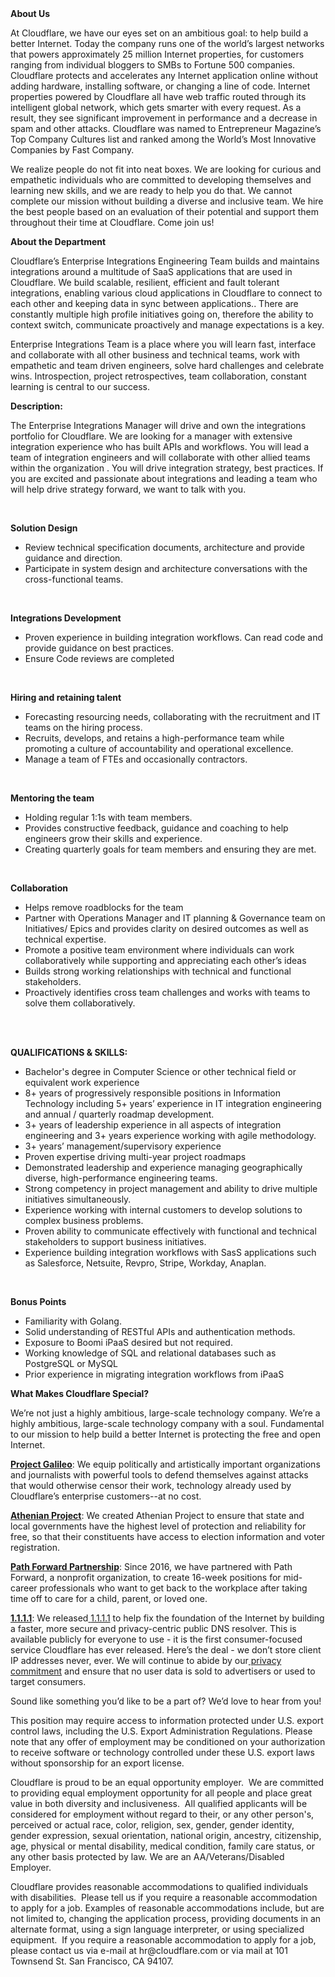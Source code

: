 <div class="content-intro">
	<div><strong>About Us</strong></div>
	<div>
		<p><span style="font-weight: 400;">At Cloudflare, we have our eyes set on an ambitious goal: to help build a better Internet. Today the company runs one of the world’s largest networks that powers approximately 25 million Internet properties, for customers ranging from individual bloggers to SMBs to Fortune 500 companies. Cloudflare protects and accelerates any Internet application online without adding hardware, installing software, or changing a line of code. Internet properties powered by Cloudflare all have web traffic routed through its intelligent global network, which gets smarter with every request. As a result, they see significant improvement in performance and a decrease in spam and other attacks. Cloudflare was named to Entrepreneur Magazine’s Top Company Cultures list and ranked among the World’s Most Innovative Companies by Fast Company.</span><span style="font-weight: 400;">&nbsp;</span></p>
		<p><span style="font-weight: 400;">We realize people do not fit into neat boxes. We are looking for curious and empathetic individuals who are committed to developing themselves and learning new skills, and we are ready to help you do that. We cannot complete our mission without building a diverse and inclusive team. We hire the best people based on an evaluation of their potential and support them throughout their time at Cloudflare. Come join us!&nbsp;</span></p>
	</div>
</div>
<p><strong>About the Department</strong></p>
<p>Cloudflare’s Enterprise Integrations Engineering Team builds and maintains integrations around a multitude of SaaS applications that are used in Cloudflare. We build scalable, resilient, efficient and fault tolerant integrations, enabling various cloud applications in Cloudflare to connect to each other and keeping data in sync between applications.. There are constantly multiple high profile initiatives going on, therefore the ability to context switch, communicate proactively and manage expectations is a key.</p>
<p>Enterprise Integrations Team is a place where you will learn fast, interface and collaborate with all other business and technical teams, work with empathetic and team driven engineers, solve hard challenges and celebrate wins. Introspection, project retrospectives, team collaboration, constant learning is central to our success.</p>
<p><strong>Description:&nbsp;</strong></p>
<p>The Enterprise Integrations Manager will drive and own the integrations portfolio for Cloudflare. We are looking for a manager with extensive integration experience who has built APIs and workflows. You will lead a team of integration engineers and will collaborate with other allied teams within the organization . You will drive integration strategy, best practices. If you are excited and passionate about integrations and leading a team who will help drive strategy forward, we want to talk with you.</p>
<p>&nbsp;</p>
<p><strong>Solution Design</strong></p>
<ul>
	<li>Review technical specification documents, architecture and provide guidance and direction.</li>
	<li>Participate in system design and architecture conversations with the cross-functional teams.</li>
</ul>
<p>&nbsp;</p>
<p><strong>Integrations Development</strong></p>
<ul>
	<li>Proven experience in building integration workflows. Can read code and provide guidance on best practices.</li>
	<li>Ensure Code reviews are completed</li>
</ul>
<p>&nbsp;</p>
<p><strong>Hiring and retaining talent</strong></p>
<ul>
	<li>Forecasting resourcing needs, collaborating with the recruitment and IT teams on the hiring process.</li>
	<li>Recruits, develops, and retains a high-performance team while promoting a culture of accountability and operational excellence.</li>
	<li>Manage a team of FTEs and occasionally contractors.</li>
</ul>
<p>&nbsp;</p>
<p><strong>Mentoring the team&nbsp;</strong></p>
<ul>
	<li>Holding regular 1:1s with team members.</li>
	<li>Provides constructive feedback, guidance and coaching to help engineers grow their skills and experience.</li>
	<li>Creating quarterly goals for team members and ensuring they are met.&nbsp;</li>
</ul>
<p>&nbsp;</p>
<p><strong>Collaboration</strong></p>
<ul>
	<li>Helps remove roadblocks for the team</li>
	<li>Partner with Operations Manager and IT planning &amp; Governance team on Initiatives/ Epics and provides clarity on desired outcomes as well as technical expertise.</li>
	<li>Promote a positive team environment where individuals can work collaboratively while supporting and appreciating each other’s ideas&nbsp;</li>
	<li>Builds strong working relationships with technical and functional stakeholders.</li>
	<li>Proactively identifies cross team challenges and works with teams to solve them collaboratively.</li>
</ul>
<p><br><br></p>
<p><strong>QUALIFICATIONS &amp; SKILLS:&nbsp;</strong></p>
<ul>
	<li>Bachelor's degree in Computer Science or other technical field or equivalent work experience</li>
	<li>8+ years of progressively responsible positions in Information Technology including 5+ years’ experience in IT integration engineering and annual / quarterly roadmap development.</li>
	<li>3+ years of leadership experience in all aspects of integration engineering and 3+ years experience working with agile methodology.</li>
	<li>3+ years’ management/supervisory experience</li>
	<li>Proven expertise driving multi-year project roadmaps</li>
	<li>Demonstrated leadership and experience managing geographically diverse, high-performance engineering teams.</li>
	<li>Strong competency in project management and ability to drive multiple initiatives simultaneously.</li>
	<li>Experience working with internal customers to develop solutions to complex business problems.</li>
	<li>Proven ability to communicate effectively with functional and technical stakeholders to support business initiatives.</li>
	<li>Experience building integration workflows with SasS applications such as Salesforce, Netsuite, Revpro, Stripe, Workday, Anaplan.</li>
</ul>
<p>&nbsp;</p>
<p><strong>Bonus Points</strong></p>
<ul>
	<li>Familiarity with Golang.</li>
	<li>Solid understanding of RESTful APIs and authentication methods.</li>
	<li>Exposure to Boomi iPaaS desired but not required.</li>
	<li>Working knowledge of SQL and relational databases such as PostgreSQL or MySQL</li>
	<li>Prior experience in migrating integration workflows from iPaaS</li>
</ul>
<div class="content-conclusion">
	<p><strong>What Makes Cloudflare Special?</strong></p>
	<p><span style="font-weight: 400;">We’re not just a highly ambitious, large-scale technology company. We’re a highly ambitious, large-scale technology company with a soul. Fundamental to our mission to help build a better Internet is protecting the free and open Internet.</span></p>
	<p><a href="https://blog.cloudflare.com/protecting-free-expression-online/"><strong>Project Galileo</strong></a><span style="font-weight: 400;">: We equip politically and artistically important organizations and journalists with powerful tools to defend themselves against attacks that would otherwise censor their work, technology already used by Cloudflare’s enterprise customers--at no cost.</span></p>
	<p><strong><a href="https://www.cloudflare.com/athenian/">Athenian Project</a></strong><span style="font-weight: 400;">: We created Athenian Project to ensure that state and local governments have the highest level of protection and reliability for free, so that their constituents have access to election information and voter registration.</span></p>
	<p><a href="https://blog.cloudflare.com/tag/path-forward/"><strong>Path Forward Partnership</strong></a><span style="font-weight: 400;">: Since 2016, we have partnered with Path Forward, a nonprofit organization, to create 16-week positions for mid-career professionals who want to get back to the workplace after taking time off to care for a child, parent, or loved one.</span></p>
	<p><a href="https://1.1.1.1/"><strong>1.1.1.1</strong></a><span style="font-weight: 400;">: We released</span><a href="https://1.1.1.1/"> <span style="font-weight: 400;">1.1.1.1</span></a><span style="font-weight: 400;"> to help fix the foundation of the Internet by building a faster, more secure and privacy-centric public DNS resolver. This is available publicly for everyone to use - it is the first consumer-focused service Cloudflare has ever released. Here’s the deal - we don’t store client IP addresses never, ever. We will continue to abide by our</span><a href="https://developers.cloudflare.com/1.1.1.1/privacy/public-dns-resolver"> privacy commitment</a><span style="font-weight: 400;"> and ensure that no user data is sold to advertisers or used to target consumers.</span></p>
	<p><span style="font-weight: 400;">Sound like something you’d like to be a part of? We’d love to hear from you!</span></p>
	<p><span style="font-weight: 400;">This position may require access to information protected under U.S. export control laws, including the U.S. Export Administration Regulations. Please note that any offer of employment may be conditioned on your authorization to receive software or technology controlled under these U.S. export laws without sponsorship for an export license.</span></p>
	<p><span style="font-weight: 400;">Cloudflare is proud to be an equal opportunity employer. &nbsp;We are committed to providing equal employment opportunity for all people and place great value in both diversity and inclusiveness. &nbsp;All qualified applicants will be considered for employment without regard to their, or any other person's, perceived or actual</span> <span style="font-weight: 400;">race, color, religion, sex, gender, gender identity, gender expression, sexual orientation, national origin, ancestry, citizenship, age, physical or mental disability, medical condition, family care status, or any other basis protected by law. </span><span style="font-weight: 400;">We are an AA/Veterans/Disabled Employer.</span></p>
	<p><span style="font-weight: 400;">Cloudflare provides reasonable accommodations to qualified individuals with disabilities. &nbsp;Please tell us if you require a reasonable accommodation to apply for a job. Examples of reasonable accommodations include, but are not limited to, changing the application process, providing documents in an alternate format, using a sign language interpreter, or using specialized equipment. &nbsp;If you require a reasonable accommodation to apply for a job, please contact us via e-mail at </span><span style="font-weight: 400;">hr@cloudflare.com</span><span style="font-weight: 400;"> or via mail at 101 Townsend St. San Francisco, CA 94107.</span></p>
</div>